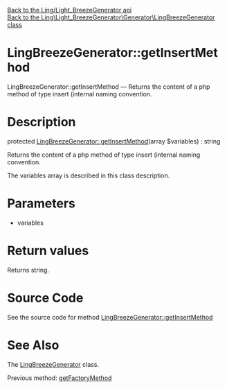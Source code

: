 [Back to the Ling/Light_BreezeGenerator api](https://github.com/lingtalfi/Light_BreezeGenerator/blob/master/doc/api/Ling/Light_BreezeGenerator.md)<br>
[Back to the Ling\Light_BreezeGenerator\Generator\LingBreezeGenerator class](https://github.com/lingtalfi/Light_BreezeGenerator/blob/master/doc/api/Ling/Light_BreezeGenerator/Generator/LingBreezeGenerator.md)


LingBreezeGenerator::getInsertMethod
================



LingBreezeGenerator::getInsertMethod — Returns the content of a php method of type insert (internal naming convention.




Description
================


protected [LingBreezeGenerator::getInsertMethod](https://github.com/lingtalfi/Light_BreezeGenerator/blob/master/doc/api/Ling/Light_BreezeGenerator/Generator/LingBreezeGenerator/getInsertMethod.md)(array $variables) : string




Returns the content of a php method of type insert (internal naming convention.

The variables array is described in this class description.




Parameters
================


- variables

    


Return values
================

Returns string.








Source Code
===========
See the source code for method [LingBreezeGenerator::getInsertMethod](https://github.com/lingtalfi/Light_BreezeGenerator/blob/master/Generator/LingBreezeGenerator.php#L734-L790)


See Also
================

The [LingBreezeGenerator](https://github.com/lingtalfi/Light_BreezeGenerator/blob/master/doc/api/Ling/Light_BreezeGenerator/Generator/LingBreezeGenerator.md) class.

Previous method: [getFactoryMethod](https://github.com/lingtalfi/Light_BreezeGenerator/blob/master/doc/api/Ling/Light_BreezeGenerator/Generator/LingBreezeGenerator/getFactoryMethod.md)<br>


